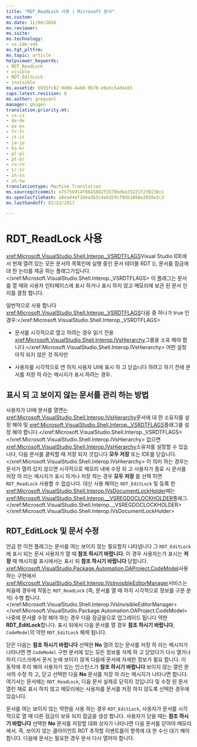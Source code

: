 ```yaml
---
title: "RDT_ReadLock 사용 | Microsoft 문서"
ms.custom: 
ms.date: 11/04/2016
ms.reviewer: 
ms.suite: 
ms.technology:
- vs-ide-sdk
ms.tgt_pltfrm: 
ms.topic: article
helpviewer_keywords:
- RDT_ReadLock
- visible
- RDT_EditLock
- invisible
ms.assetid: b935fc82-9d6b-4a8d-9b70-e9a5c5ad4a55
caps.latest.revision: 8
ms.author: gregvanl
manager: ghogen
translation.priority.mt:
- cs-cz
- de-de
- es-es
- fr-fr
- it-it
- ja-jp
- ko-kr
- pl-pl
- pt-br
- ru-ru
- tr-tr
- zh-cn
- zh-tw
translationtype: Machine Translation
ms.sourcegitcommit: e7575b914f0645882f3570bdbe29221f2f8130cc
ms.openlocfilehash: a8ea44ef2dea3b3c4ebd29cf95b1886e2028e2c3
ms.lasthandoff: 02/22/2017

---
```

# <a name="rdtreadlock-usage"></a>RDT_ReadLock 사용

<xref:Microsoft.VisualStudio.Shell.Interop._VSRDTFLAGS>Visual Studio IDE에서 현재 열려 있는 모든 문서의 목록인에 실행 중인 문서 테이블 RDT (), 문서를 잠금에 대 한 논리를 제공 하는 플래그가입니다.</xref:Microsoft.VisualStudio.Shell.Interop._VSRDTFLAGS> 이 플래그는 문서를 열 때와 사용자 인터페이스에 표시 하거나 표시 하지 않고 메모리에 보관 된 문서 인지를 결정 합니다.

일반적으로 사용 합니다 <xref:Microsoft.VisualStudio.Shell.Interop._VSRDTFLAGS>다음 중 하나가 true 인 경우:</xref:Microsoft.VisualStudio.Shell.Interop._VSRDTFLAGS>

- 문서를 시각적으로 열고 하려는 경우 읽기 전용 <xref:Microsoft.VisualStudio.Shell.Interop.IVsHierarchy>그룹을 소유 해야 합니다.</xref:Microsoft.VisualStudio.Shell.Interop.IVsHierarchy> 어떤 설정 아직 되지 않은 것 하지만

- 사용자를 시각적으로 연 하지 사용자 UI에 표시 하 고 닫습니다 하려고 하기 전에 문서를 저장 하 라는 메시지가 표시 하려는 경우.

## <a name="how-to-manage-visible-and-invisible-documents"></a>표시 되 고 보이지 않는 문서를 관리 하는 방법

사용자가 UI에 문서를 열면는 <xref:Microsoft.VisualStudio.Shell.Interop.IVsHierarchy>문서에 대 한 소유자를 설정 해야 및 <xref:Microsoft.VisualStudio.Shell.Interop._VSRDTFLAGS>플래그를 설정 해야 합니다.</xref:Microsoft.VisualStudio.Shell.Interop._VSRDTFLAGS> </xref:Microsoft.VisualStudio.Shell.Interop.IVsHierarchy> 없으면 <xref:Microsoft.VisualStudio.Shell.Interop.IVsHierarchy>소유자를 설정할 수 있습니다, 다음 문서를 클릭할 때 저장 되지 것입니다 **모두 저장** 또는 IDE를 닫습니다.</xref:Microsoft.VisualStudio.Shell.Interop.IVsHierarchy> 이 의미 하는 경우는 문서가 열려 있지 않으면 시각적으로 메모리 내에 수정 되 고 사용자가 종료 시 문서를 저장 하 라는 메시지가 표시 하거나 저장 하는 경우 **모두 저장** 를 선택 하면 `RDT_ReadLock` 사용할 수 없습니다. 대신 사용 해야는 `RDT_EditLock` 및 등록 한 <xref:Microsoft.VisualStudio.Shell.Interop.IVsDocumentLockHolder>때는 <xref:Microsoft.VisualStudio.Shell.Interop.__VSREGDOCLOCKHOLDER>플래그.</xref:Microsoft.VisualStudio.Shell.Interop.__VSREGDOCLOCKHOLDER> </xref:Microsoft.VisualStudio.Shell.Interop.IVsDocumentLockHolder>

## <a name="rdteditlock-and-document-modification"></a>RDT_EditLock 및 문서 수정

언급 한 이전 플래그는 문서를 여는 보이지 않는 필요할지 나타냅니다 그 `RDT_EditLock` 에 표시 되는 문서 사용자가 열 때 **참조 하시기 바랍니다**. 이 경우 사용자는가 표시는 **저장** 때 메시지를 표시에서는 표시 되 **참조 하시기 바랍니다** 닫힙니다. <xref:Microsoft.VisualStudio.Package.Automation.OAProject.CodeModel>사용 하는 구현에서 <xref:Microsoft.VisualStudio.Shell.Interop.IVsInvisibleEditorManager>서비스는 처음에 경우에 작동는 `RDT_ReadLock` (즉, 문서를 열 때 하지 시각적으로 정보를 구문 분석) 수행 합니다.</xref:Microsoft.VisualStudio.Shell.Interop.IVsInvisibleEditorManager></xref:Microsoft.VisualStudio.Package.Automation.OAProject.CodeModel> 나중에 문서를 수정 해야 하는 경우 다음 잠금을으로 업그레이드 됩니다 약한 **RDT_EditLock**합니다. 표시 되에서 다음 문서를 열 경우 **참조 하시기 바랍니다**, `CodeModel`의 약한 `RDT_EditLock` 해제 됩니다.

닫은 다음는 **참조 하시기 바랍니다** 선택한 **No** 열려 있는 문서를 저장 하 라는 메시지가 나타나면 면 `CodeModel` 구현 문서에 있는 모든 정보를 삭제 하 고 닫았다가 다시 열거나 하지 디스크에서 문서 눈에 보이지 않게 다음에 문서에 자세한 정보가 필요 합니다. 이 동작에 주의 해야 사용자가 있는 인스턴스가 **참조 하시기 바랍니다** 보이지 않는 열린 문서의 수정 하 고, 닫고 선택한 다음 **No** 문서를 저장 하 라는 메시지가 나타나면 합니다. 여기서는 문서에는 `RDT_ReadLock`, 다음 문서 실제로 닫히지 것입니다 및 수정 된 문서 열린 채로 표시 하지 않고 메모리에는 사용자를 문서를 저장 하지 않도록 선택한 경우에 있습니다.

문서를 여는 보이지 않는 약한을 사용 하는 경우 `RDT_EditLock`, 사용자가 문서를 시각적으로 열 때 다른 잠금이 보유 되지 잠금을 생성 합니다. 사용자가 닫을 때는 **참조 하시기 바랍니다** 선택한 **No** 문서를 저장할 대화 상자가 나타나면 다음 문서를 닫아야 메모리에서. 즉, 보이지 않는 클라이언트 RDT 추적할 이벤트를이 항목에 대 한 수신 대기 해야 합니다. 다음에 문서는 필요한 경우 문서 다시 열어야 합니다.
